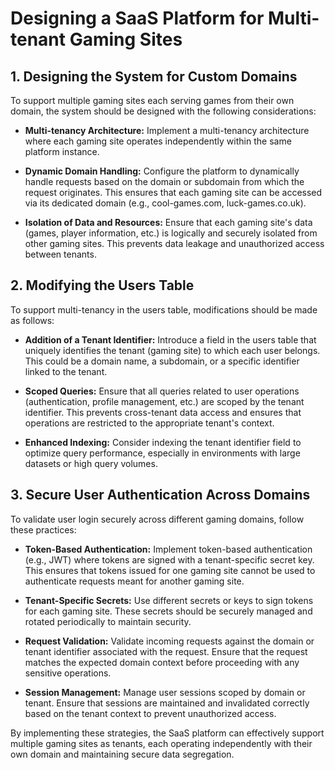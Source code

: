 # Designing a SaaS Platform for Multi-tenant Gaming Sites

## 1. Designing the System for Custom Domains

To support multiple gaming sites each serving games from their own domain, the system should be designed with the following considerations:

- **Multi-tenancy Architecture:** Implement a multi-tenancy architecture where each gaming site operates independently within the same platform instance.

- **Dynamic Domain Handling:** Configure the platform to dynamically handle requests based on the domain or subdomain from which the request originates. This ensures that each gaming site can be accessed via its dedicated domain (e.g., cool-games.com, luck-games.co.uk).

- **Isolation of Data and Resources:** Ensure that each gaming site's data (games, player information, etc.) is logically and securely isolated from other gaming sites. This prevents data leakage and unauthorized access between tenants.

## 2. Modifying the Users Table

To support multi-tenancy in the users table, modifications should be made as follows:

- **Addition of a Tenant Identifier:** Introduce a field in the users table that uniquely identifies the tenant (gaming site) to which each user belongs. This could be a domain name, a subdomain, or a specific identifier linked to the tenant.

- **Scoped Queries:** Ensure that all queries related to user operations (authentication, profile management, etc.) are scoped by the tenant identifier. This prevents cross-tenant data access and ensures that operations are restricted to the appropriate tenant's context.

- **Enhanced Indexing:** Consider indexing the tenant identifier field to optimize query performance, especially in environments with large datasets or high query volumes.

## 3. Secure User Authentication Across Domains

To validate user login securely across different gaming domains, follow these practices:

- **Token-Based Authentication:** Implement token-based authentication (e.g., JWT) where tokens are signed with a tenant-specific secret key. This ensures that tokens issued for one gaming site cannot be used to authenticate requests meant for another gaming site.

- **Tenant-Specific Secrets:** Use different secrets or keys to sign tokens for each gaming site. These secrets should be securely managed and rotated periodically to maintain security.

- **Request Validation:** Validate incoming requests against the domain or tenant identifier associated with the request. Ensure that the request matches the expected domain context before proceeding with any sensitive operations.

- **Session Management:** Manage user sessions scoped by domain or tenant. Ensure that sessions are maintained and invalidated correctly based on the tenant context to prevent unauthorized access.

By implementing these strategies, the SaaS platform can effectively support multiple gaming sites as tenants, each operating independently with their own domain and maintaining secure data segregation.
